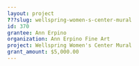 ```yaml
---
layout: project 
???slug: wellspring-women-s-center-mural
id: 370
grantee: Ann Erpino
organization: Ann Erpino Fine Art
project: Wellspring Women's Center Mural 
grant_amount: $5,000.00 
---
```

